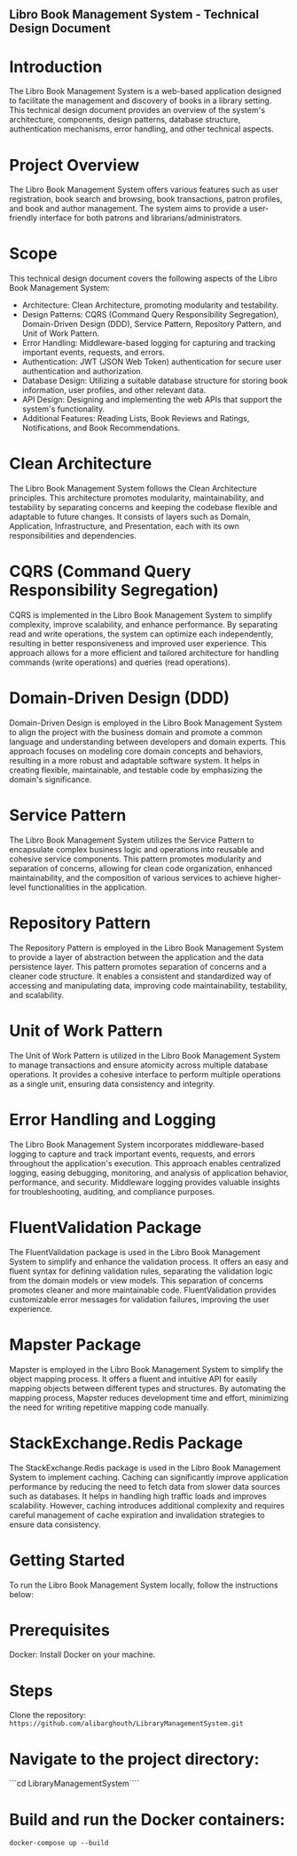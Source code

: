 ## Libro Book Management System - Technical Design Document
# Introduction
The Libro Book Management System is a web-based application designed to facilitate the management and discovery of books in a library setting. This technical design document provides an overview of the system's architecture, components, design patterns, database structure, authentication mechanisms, error handling, and other technical aspects.

# Project Overview
The Libro Book Management System offers various features such as user registration, book search and browsing, book transactions, patron profiles, and book and author management. The system aims to provide a user-friendly interface for both patrons and librarians/administrators.

# Scope
This technical design document covers the following aspects of the Libro Book Management System:

- Architecture: Clean Architecture, promoting modularity and testability.
- Design Patterns: CQRS (Command Query Responsibility Segregation), Domain-Driven Design (DDD), Service Pattern, Repository Pattern, and Unit of Work Pattern.
- Error Handling: Middleware-based logging for capturing and tracking important events, requests, and errors.
- Authentication: JWT (JSON Web Token) authentication for secure user authentication and authorization.
- Database Design: Utilizing a suitable database structure for storing book information, user profiles, and other relevant data.
- API Design: Designing and implementing the web APIs that support the system's functionality.
- Additional Features: Reading Lists, Book Reviews and Ratings, Notifications, and Book Recommendations.
# Clean Architecture
The Libro Book Management System follows the Clean Architecture principles. This architecture promotes modularity, maintainability, and testability by separating concerns and keeping the codebase flexible and adaptable to future changes. It consists of layers such as Domain, Application, Infrastructure, and Presentation, each with its own responsibilities and dependencies.

# CQRS (Command Query Responsibility Segregation)
CQRS is implemented in the Libro Book Management System to simplify complexity, improve scalability, and enhance performance. By separating read and write operations, the system can optimize each independently, resulting in better responsiveness and improved user experience. This approach allows for a more efficient and tailored architecture for handling commands (write operations) and queries (read operations).

# Domain-Driven Design (DDD)
Domain-Driven Design is employed in the Libro Book Management System to align the project with the business domain and promote a common language and understanding between developers and domain experts. This approach focuses on modeling core domain concepts and behaviors, resulting in a more robust and adaptable software system. It helps in creating flexible, maintainable, and testable code by emphasizing the domain's significance.

# Service Pattern
The Libro Book Management System utilizes the Service Pattern to encapsulate complex business logic and operations into reusable and cohesive service components. This pattern promotes modularity and separation of concerns, allowing for clean code organization, enhanced maintainability, and the composition of various services to achieve higher-level functionalities in the application.

# Repository Pattern
The Repository Pattern is employed in the Libro Book Management System to provide a layer of abstraction between the application and the data persistence layer. This pattern promotes separation of concerns and a cleaner code structure. It enables a consistent and standardized way of accessing and manipulating data, improving code maintainability, testability, and scalability.

# Unit of Work Pattern
The Unit of Work Pattern is utilized in the Libro Book Management System to manage transactions and ensure atomicity across multiple database operations. It provides a cohesive interface to perform multiple operations as a single unit, ensuring data consistency and integrity.

# Error Handling and Logging
The Libro Book Management System incorporates middleware-based logging to capture and track important events, requests, and errors throughout the application's execution. This approach enables centralized logging, easing debugging, monitoring, and analysis of application behavior, performance, and security. Middleware logging provides valuable insights for troubleshooting, auditing, and compliance purposes.

# FluentValidation Package
The FluentValidation package is used in the Libro Book Management System to simplify and enhance the validation process. It offers an easy and fluent syntax for defining validation rules, separating the validation logic from the domain models or view models. This separation of concerns promotes cleaner and more maintainable code. FluentValidation provides customizable error messages for validation failures, improving the user experience.

# Mapster Package
Mapster is employed in the Libro Book Management System to simplify the object mapping process. It offers a fluent and intuitive API for easily mapping objects between different types and structures. By automating the mapping process, Mapster reduces development time and effort, minimizing the need for writing repetitive mapping code manually.

# StackExchange.Redis Package
The StackExchange.Redis package is used in the Libro Book Management System to implement caching. Caching can significantly improve application performance by reducing the need to fetch data from slower data sources such as databases. It helps in handling high traffic loads and improves scalability. However, caching introduces additional complexity and requires careful management of cache expiration and invalidation strategies to ensure data consistency.

# Getting Started
To run the Libro Book Management System locally, follow the instructions below:

# Prerequisites
Docker: Install Docker on your machine.

# Steps
Clone the repository:
```https://github.com/alibarghouth/LibraryManagementSystem.git```

# Navigate to the project directory:
```cd LibraryManagementSystem````

# Build and run the Docker containers:
```docker-compose up --build```

